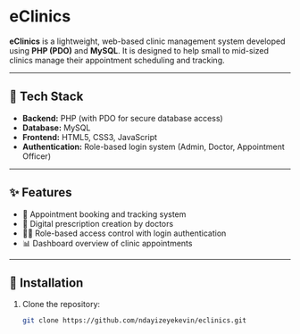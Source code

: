 # eClinics

**eClinics** is a lightweight, web-based clinic management system developed using **PHP (PDO)** and **MySQL**. It is designed to help small to mid-sized clinics manage their appointment scheduling and tracking.

---

## 🔧 Tech Stack

- **Backend:** PHP (with PDO for secure database access)
- **Database:** MySQL
- **Frontend:** HTML5, CSS3, JavaScript
- **Authentication:** Role-based login system (Admin, Doctor, Appointment Officer)

---

## ✨ Features

- 📅 Appointment booking and tracking system  
- 💊 Digital prescription creation by doctors  
- 👨‍⚕️ Role-based access control with login authentication  
- 📊 Dashboard overview of clinic appointments

---

## 🚀 Installation

1. Clone the repository:
   ```bash
   git clone https://github.com/ndayizeyekevin/eclinics.git
